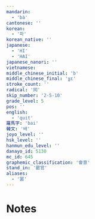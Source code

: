 ```yaml
---
mandarin:
  - 'bà'
cantonese: ''
korean:
  - '파'
korean_native: ''
japanese:
  - 'HI'
  - 'HAI'
japanese_nanori: ''
vietnamese:
middle_chinese_initial: 'b'
middle_chinese_final: 'ɣɛ'
stroke_count: ''
radical: '网'
skip_number: '2-5-10'
grade_level: 5
pos: ''
english:
  - 'quit'
羅馬字: 'bai'
韓文: '배'
joyo_level: ''
hsk_level: ''
hanmun_edu_level: ''
danayo_id: 5130
mc_id: 645
graphemic_classification: '會意'
stand_in: '罷官'
aliases:
  - '罢'
---
```


# Notes
